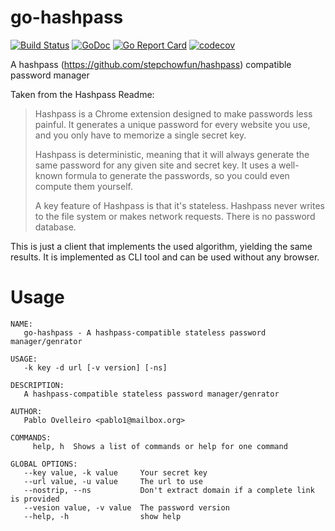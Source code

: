# go-hashpass


[![Build Status](https://travis-ci.org/binaryplease/go-hashpass.svg?branch=master)](https://travis-ci.org/binaryplease/go-hashpass)
[![GoDoc](https://godoc.org/github.com/binaryplease/go-hashpass?status.svg)](https://godoc.org/github.com/binaryplease/go-hashpass)
[![Go Report Card](https://goreportcard.com/badge/github.com/binaryplease/go-hashpass)](https://goreportcard.com/report/github.com/binaryplease/go-hashpass)
[![codecov](https://codecov.io/gh/binaryplease/go-hashpass/branch/master/graph/badge.svg)](https://codecov.io/gh/binaryplease/go-hashpass)


A hashpass (https://github.com/stepchowfun/hashpass) compatible password manager

Taken from the Hashpass Readme:



> Hashpass is a Chrome extension designed to make passwords less painful. It generates a unique password for every website you use, and you only have to memorize a single secret key.
>
> Hashpass is deterministic, meaning that it will always generate the same password for any given site and secret key. It uses a well-known formula to generate the passwords, so you could even compute them yourself.
>
> A key feature of Hashpass is that it's stateless. Hashpass never writes to the file system or makes network requests. There is no password database.

This is just a client that implements the used algorithm, yielding the same results. It is implemented as CLI tool and can be used without any browser.

# Usage 
```
NAME:
   go-hashpass - A hashpass-compatible stateless password manager/genrator

USAGE:
   -k key -d url [-v version] [-ns]

DESCRIPTION:
   A hashpass-compatible stateless password manager/genrator

AUTHOR:
   Pablo Ovelleiro <pablo1@mailbox.org>

COMMANDS:
     help, h  Shows a list of commands or help for one command

GLOBAL OPTIONS:
   --key value, -k value     Your secret key
   --url value, -u value     The url to use
   --nostrip, --ns           Don't extract domain if a complete link is provided
   --vesion value, -v value  The password version
   --help, -h                show help
```
